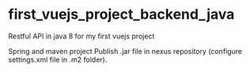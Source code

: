 # first_vuejs_project_backend_java
Restful API in java 8 for my first vuejs project

Spring and maven project
Publish .jar file in nexus repository (configure settings.xml file in .m2 folder).

